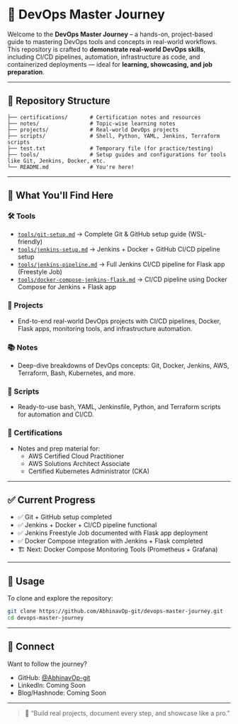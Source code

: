 # 🚀 DevOps Master Journey

Welcome to the **DevOps Master Journey** – a hands-on, project-based guide to mastering DevOps tools and concepts in real-world workflows. This repository is crafted to **demonstrate real-world DevOps skills**, including CI/CD pipelines, automation, infrastructure as code, and containerized deployments — ideal for **learning, showcasing, and job preparation**.

---

## 📁 Repository Structure
```
├── certifications/       # Certification notes and resources
├── notes/                # Topic-wise learning notes
├── projects/             # Real-world DevOps projects
├── scripts/              # Shell, Python, YAML, Jenkins, Terraform scripts
├── test.txt              # Temporary file (for practice/testing)
├── tools/                # Setup guides and configurations for tools like Git, Jenkins, Docker, etc.
└── README.md             # You're here!
```

---

## 📌 What You'll Find Here

### 🛠️ Tools
- [`tools/git-setup.md`](tools/git-setup.md) → Complete Git & GitHub setup guide (WSL-friendly)
- [`tools/jenkins-setup.md`](tools/jenkins-setup.md) → Jenkins + Docker + GitHub CI/CD pipeline setup
- [`tools/jenkins-pipeline.md`](tools/jenkins-pipeline.md) → Full Jenkins CI/CD pipeline for Flask app (Freestyle Job)
- [`tools/docker-compose-jenkins-flask.md`](tools/docker-compose-jenkins-flask.md) → CI/CD pipeline using Docker Compose for Jenkins + Flask app

### 💼 Projects
- End-to-end real-world DevOps projects with CI/CD pipelines, Docker, Flask apps, monitoring tools, and infrastructure automation.

### 📚 Notes
- Deep-dive breakdowns of DevOps concepts: Git, Docker, Jenkins, AWS, Terraform, Bash, Kubernetes, and more.

### 📜 Scripts
- Ready-to-use bash, YAML, Jenkinsfile, Python, and Terraform scripts for automation and CI/CD.

### 🧾 Certifications
- Notes and prep material for:
  - AWS Certified Cloud Practitioner
  - AWS Solutions Architect Associate
  - Certified Kubernetes Administrator (CKA)

---

## ✅ Current Progress
- ✅ Git + GitHub setup completed
- ✅ Jenkins + Docker + CI/CD pipeline functional
- ✅ Jenkins Freestyle Job documented with Flask app deployment
- ✅ Docker Compose integration with Jenkins + Flask completed
- 🏗️ Next: Docker Compose Monitoring Tools (Prometheus + Grafana)

---

## 📌 Usage
To clone and explore the repository:
```bash
git clone https://github.com/AbhinavOp-git/devops-master-journey.git
cd devops-master-journey
```

---

## 🙌 Connect
Want to follow the journey?
- GitHub: [@AbhinavOp-git](https://github.com/AbhinavOp-git)
- LinkedIn: Coming Soon
- Blog/Hashnode: Coming Soon

---

> 💬 “Build real projects, document every step, and showcase like a pro.”


